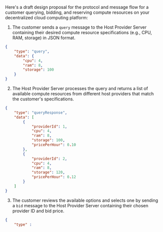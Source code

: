 Here's a draft design proposal for the protocol and message flow for a customer querying, bidding, and reserving compute resources on your decentralized cloud computing platform:

1. The customer sends a `query` message to the Host Provider Server containing their desired compute resource specifications (e.g., CPU, RAM, storage) in JSON format.

```json
{
    "type": "query",
    "data": {
        "cpu": 4,
        "ram": 8,
        "storage": 100
    }
}
```

2. The Host Provider Server processes the query and returns a list of available compute resources from different host providers that match the customer's specifications.

```json
{
    "type": "queryResponse",
    "data": [
        {
            "providerId": 1,
            "cpu": 4,
            "ram": 8,
            "storage": 100,
            "pricePerHour": 0.10
        },
        {
            "providerId": 2,
            "cpu": 4,
            "ram": 8,
            "storage": 120,
            "pricePerHour": 0.12
        }
    ]
}
```

3. The customer reviews the available options and selects one by sending a `bid` message to the Host Provider Server containing their chosen provider ID and bid price.

```json
{
    "type" :
